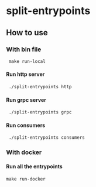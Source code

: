 # split-entrypoints

## How to use

### With bin file
```shell
 make run-local
```

#### Run http server
```shell
 ./split-entrypoints http
```

#### Run grpc server
```shell
 ./split-entrypoints grpc
```

#### Run consumers
```shell
 ./split-entrypoints consumers
```

### With docker

#### Run all the entrypoints
```shell
make run-docker
```
